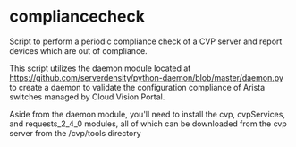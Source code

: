 # compliancecheck
Script to perform a periodic compliance check of a CVP server and report devices which are out of compliance.

This script utilizes the daemon module located at https://github.com/serverdensity/python-daemon/blob/master/daemon.py to create a 
daemon to validate the configuration compliance of Arista switches managed by Cloud Vision Portal.  

Aside from the daemon module, you'll need to install the cvp, cvpServices, and requests_2_4_0 modules, all of which can be downloaded
from the cvp server from the /cvp/tools directory
